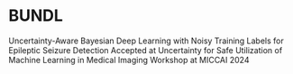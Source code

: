 # BUNDL
Uncertainty-Aware Bayesian Deep Learning with Noisy Training Labels for Epileptic Seizure Detection
Accepted at Uncertainty for Safe Utilization of Machine Learning in Medical Imaging Workshop at MICCAI 2024
